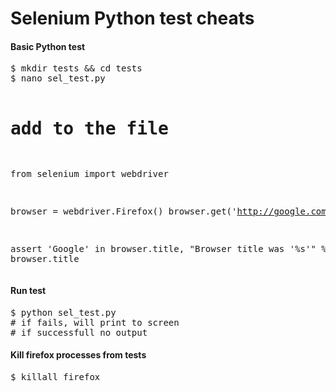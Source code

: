 Selenium Python test cheats
===========================


<h4>Basic Python test</h4>
<pre>
$ mkdir tests && cd tests
$ nano sel_test.py

# add to the file
from selenium import webdriver

browser = webdriver.Firefox()
browser.get('http://google.com')

assert 'Google' in browser.title, "Browser title was '%s'" % browser.title
</pre>

<h4>Run test</h4>
<pre>
$ python sel_test.py
# if fails, will print to screen
# if successfull no output
</pre>

<h4>Kill firefox processes from tests</h4>
<pre>
$ killall firefox
</pre>

